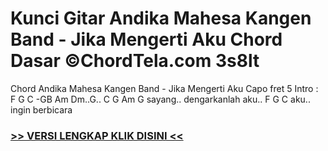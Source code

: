 
 # Kunci Gitar Andika Mahesa Kangen Band - Jika Mengerti Aku Chord Dasar ©ChordTela.com 3s8lt


Chord Andika Mahesa Kangen Band - Jika Mengerti Aku Capo fret 5 Intro : F G C -GB Am Dm..G.. C G Am G sayang.. dengarkanlah aku.. F G C aku.. ingin berbicara

###  <a href="https://shortlighzx.web.app?sq=Kunci Gitar Andika Mahesa Kangen Band - Jika Mengerti Aku Chord Dasar ©ChordTela.com"> >> VERSI LENGKAP KLIK DISINI << </a>
